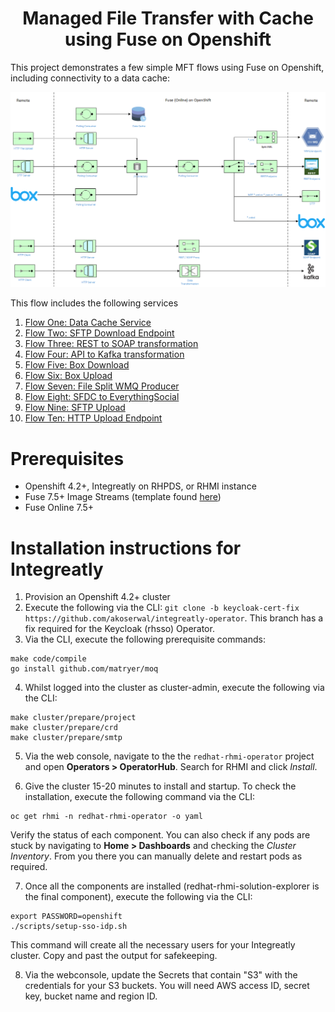 <h1 align="center">Managed File Transfer with Cache<br/>using Fuse on Openshift</h1>

This project demonstrates a few simple MFT flows using Fuse on Openshift, including connectivity to a data cache:

![](images/mft-with-cache.png "mft-with-cache")

This flow includes the following services

1. [Flow One: Data Cache Service](./api-data-cache)
2. [Flow Two: SFTP Download Endpoint](./sftp-download)
3. [Flow Three: REST to SOAP transformation](https://github.com/sigreen/rest-soap-transformation#openshift-4x-s2i-build--deploy)
4. [Flow Four: API to Kafka transformation](./kafka-api)
5. [Flow Five: Box Download](./box-download)
6. [Flow Six: Box Upload](./box-upload)
7. [Flow Seven: File Split WMQ Producer](./wmq-upload-service)
8. [Flow Eight: SFDC to EverythingSocial](./sfdc-esocial)
9. [Flow Nine: SFTP Upload](./sftp-upload)
10. [Flow Ten: HTTP Upload Endpoint](./http-upload-service)

Prerequisites
==============================

- Openshift 4.2+, Integreatly on RHPDS, or RHMI instance
- Fuse 7.5+ Image Streams (template found [here](https://raw.githubusercontent.com/jboss-fuse/application-templates/master/fis-image-streams.json))
- Fuse Online 7.5+

Installation instructions for Integreatly
==============================

1. Provision an Openshift 4.2+ cluster
2. Execute the following via the CLI: `git clone -b keycloak-cert-fix https://github.com/akoserwal/integreatly-operator`.  This branch has a fix required for the Keycloak (rhsso) Operator.
3. Via the CLI, execute the following prerequisite commands:

```
make code/compile
go install github.com/matryer/moq
```

4. Whilst logged into the cluster as cluster-admin, execute the following via the CLI:

```
make cluster/prepare/project
make cluster/prepare/crd
make cluster/prepare/smtp
```

5. Via the web console, navigate to the the `redhat-rhmi-operator` project and open **Operators > OperatorHub**.  Search for RHMI and click *Install*.

6. Give the cluster 15-20 minutes to install and startup.  To check the installation, execute the following command via the CLI:

```
oc get rhmi -n redhat-rhmi-operator -o yaml
```

Verify the status of each component.  You can also check if any pods are stuck by navigating to **Home > Dashboards** and checking the *Cluster Inventory*.  From you there you can manually delete and restart pods as required.

7. Once all the components are installed (redhat-rhmi-solution-explorer is the final component), execute the following via the CLI:

```
export PASSWORD=openshift
./scripts/setup-sso-idp.sh
```

This command will create all the necessary users for your Integreatly cluster.  Copy and past the output for safekeeping.

8. Via the webconsole, update the Secrets that contain "S3" with the credentials for your S3 buckets.  You will need AWS access ID, secret key, bucket name and region ID.